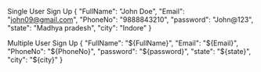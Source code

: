 Single User Sign Up
{
  "FullName": "John Doe",
  "Email": "john09@gmail.com",
  "PhoneNo": "9888843210",
  "password": "John@123",
  "state": "Madhya pradesh",
  "city": "Indore"
}

Multiple User Sign Up
{
  "FullName": "${FullName}",
  "Email": "${Email}",
  "PhoneNo": "${PhoneNo}",
  "password": "${password}",
  "state": "${state}",
  "city": "${city}"
}
